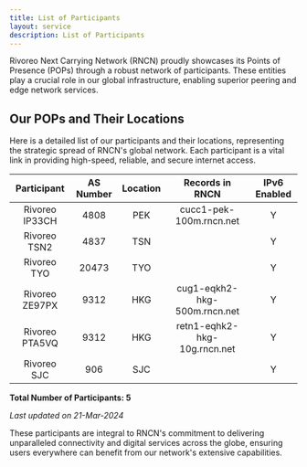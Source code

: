 ```yaml
---
title: List of Participants
layout: service
description: List of Participants
---
```


Rivoreo Next Carrying Network (RNCN) proudly showcases its Points of Presence (POPs) through a robust network of participants. These entities play a crucial role in our global infrastructure, enabling superior peering and edge network services.

## Our POPs and Their Locations

Here is a detailed list of our participants and their locations, representing the strategic spread of RNCN's global network. Each participant is a vital link in providing high-speed, reliable, and secure internet access.

| **Participant**       | **AS Number** | **Location** | **Records in RNCN**               | **IPv6 Enabled** |
|:---------------------:|:-------------:|:------------:|:---------------------------------:|:----------------:|
| Rivoreo IP33CH        | 4808          | PEK          | cucc1-pek-100m.rncn.net           | Y                |
| Rivoreo TSN2          | 4837          | TSN          |                                   | Y                |
| Rivoreo TYO           | 20473         | TYO          |                                   | Y                |
| Rivoreo ZE97PX        | 9312          | HKG          | cug1-eqkh2-hkg-500m.rncn.net      | Y                |
| Rivoreo PTA5VQ        | 9312          | HKG          | retn1-eqhk2-hkg-10g.rncn.net      | Y                |
| Rivoreo SJC           | 906           | SJC          |                                   | Y                |

**Total Number of Participants: 5**

_Last updated on 21-Mar-2024_

These participants are integral to RNCN's commitment to delivering unparalleled connectivity and digital services across the globe, ensuring users everywhere can benefit from our network's extensive capabilities.
